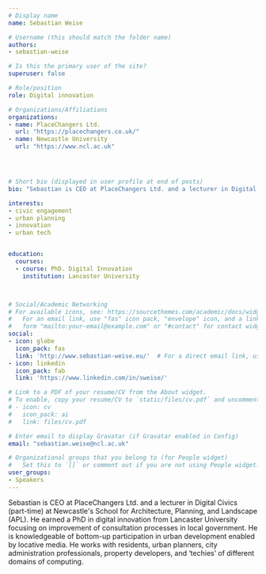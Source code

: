 ```yaml
---
# Display name
name: Sebastian Weise

# Username (this should match the folder name)
authors:
- sebastian-weise

# Is this the primary user of the site?
superuser: false

# Role/position
role: Digital innovation

# Organizations/Affiliations
organizations:
- name: PlaceChangers Ltd.
  url: "https://placechangers.co.uk/"
- name: Newcastle University
  url: "https://www.ncl.ac.uk"




# Short bio (displayed in user profile at end of posts)
bio: "Sebastian is CEO at PlaceChangers Ltd. and a lecturer in Digital Civics (part-time) at Newcastle's School for Architecture, Planning, and Landscape (APL). He earned a PhD in digital innovation from Lancaster University focusing on improvement of consultation processes in local government. He is knowledgeable of bottom-up participation in urban development enabled by locative media. He works with residents, urban planners, city administration professionals, property developers, and ‘techies’ of different domains of computing. "

interests:
- civic engagement
- urban planning
- innovation
- urban tech


education:
  courses:
  - course: PhD. Digital Innovation
    institution: Lancaster University



# Social/Academic Networking
# For available icons, see: https://sourcethemes.com/academic/docs/widgets/#icons
#   For an email link, use "fas" icon pack, "envelope" icon, and a link in the
#   form "mailto:your-email@example.com" or "#contact" for contact widget.
social:
- icon: globe
  icon_pack: fas
  link: 'http://www.sebastian-weise.eu/'  # For a direct email link, use "mailto:test@example.org".
- icon: linkedin
  icon_pack: fab
  link: 'https://www.linkedin.com/in/sweise/'

# Link to a PDF of your resume/CV from the About widget.
# To enable, copy your resume/CV to `static/files/cv.pdf` and uncomment the lines below.
# - icon: cv
#   icon_pack: ai
#   link: files/cv.pdf

# Enter email to display Gravatar (if Gravatar enabled in Config)
email: "sebastian.weise@ncl.ac.uk"

# Organizational groups that you belong to (for People widget)
#   Set this to `[]` or comment out if you are not using People widget.
user_groups:
- Speakers
---
```


Sebastian is CEO at PlaceChangers Ltd. and a lecturer in Digital Civics (part-time) at Newcastle's School for Architecture, Planning, and Landscape (APL). He earned a PhD in digital innovation from Lancaster University focusing on improvement of consultation processes in local government. He is knowledgeable of bottom-up participation in urban development enabled by locative media. He works with residents, urban planners, city administration professionals, property developers, and ‘techies’ of different domains of computing.
